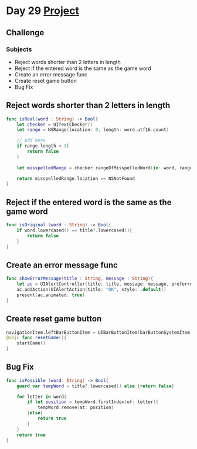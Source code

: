 # Day 29 <a href="https://github.com/devmehmetates/365-day-of-code/tree/main/Project/Day27-29"> Project </a>

##  Challenge

### Subjects
 
+ Reject words shorter than 2 letters in length
+ Reject if the entered word is the same as the game word
+ Create an error message func
+ Create reset game button
+ Bug Fix

## Reject words shorter than 2 letters in length
```swift
func isReal(word : String) -> Bool{
    let checker = UITextChecker()
    let range = NSRange(location: 0, length: word.utf16.count)

    // Add here
    if range.length < 3{
        return false
    }
   
    let misspelledRange = checker.rangeOfMisspelledWord(in: word, range: range, startingAt: 0, wrap: false, language: "en")

    return misspelledRange.location == NSNotFound
}
```

## Reject if the entered word is the same as the game word
```swift
func isOriginal (word : String) -> Bool{
    if word.lowercased() == title?.lowercased(){
        return false
    }
}
```
## Create an error message func
```swift
func showErrorMessage(title : String, message : String){
    let ac = UIAlertController(title: title, message: message, preferredStyle: .alert)
    ac.addAction(UIAlertAction(title: "OK", style: .default))
    present(ac,animated: true)
}
```
## Create reset game button
```swift
navigationItem.leftBarButtonItem = UIBarButtonItem(barButtonSystemItem: .refresh, target: self, action: #selector(resetGame))
@objc func resetGame(){
    startGame()
}
```
## Bug Fix
```swift
func isPossible (word: String) -> Bool{
    guard var tempWord = title?.lowercased() else {return false}

    for letter in word{
        if let position = tempWord.firstIndex(of: letter){
            tempWord.remove(at: position)
        }else{
            return true
        }
    }
    return true
}
```

